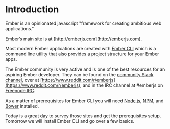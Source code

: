 # Introduction

Ember is an opinionated javascript "framework for creating ambitious web applications."

Ember’s main site is at [http://emberjs.com](http://emberjs.com).

Most modern Ember applications are created with [Ember CLI](https://ember-cli.com) which is a command line utility that also provides a project structure for your Ember apps.

The Ember community is very active and is one of the best resources for an aspiring Ember developer. They can be found on the [community Slack channel](https://ember-community-slackin.herokuapp.com/), over at [https://www.reddit.com/r/emberjs](https://www.reddit.com/r/emberjs), and in the IRC channel at #emberjs on [Freenode IRC](https://webchat.freenode.net).

As a matter of prerequisites for Ember CLI you will need [Node.js](https://docs.npmjs.com/getting-started/installing-node), [NPM](https://docs.npmjs.com/getting-started/installing-node), and [Bower](https://bower.io/) installed.

Today is a great day to survey those sites and get the prerequisites setup. Tomorrow we will install Ember CLI and go over a few basics.
